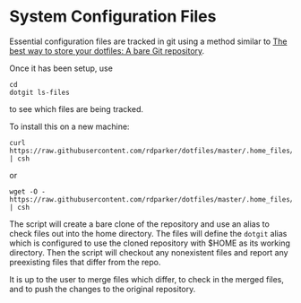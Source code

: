 System Configuration Files
==========================

Essential configuration files are tracked in git using a method similar to
[The best way to store your dotfiles: A bare Git repository](https://www.atlassian.com/git/tutorials/dotfiles).

Once it has been setup, use

	cd
	dotgit ls-files

to see which files are being tracked.

To install this on a new machine:

	curl https://raw.githubusercontent.com/rdparker/dotfiles/master/.home_files/setup.csh | csh

or

	wget -O -https://raw.githubusercontent.com/rdparker/dotfiles/master/.home_files/setup.csh | csh


The script will create a bare clone of the repository and use an alias to check
files out into the home directory.  The files will define the `dotgit` alias
which is configured to use the cloned repository with $HOME as its working
directory.  Then the script will checkout any nonexistent files and report any
preexisting files that differ from the repo.

It is up to the user to merge files which differ, to check in the
merged files, and to push the changes to the original repository.

